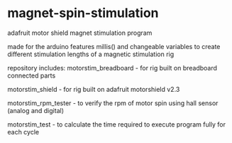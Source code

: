 # magnet-spin-stimulation
adafruit motor shield magnet stimulation program

made for the arduino
features millis() and changeable variables to create different stimulation lengths of a magnetic stimulation rig


repository includes:
motorstim_breadboard - for rig built on breadboard connected parts

motorstim_shield - for rig built on adafruit motorshield v2.3

motorstim_rpm_tester - to verify the rpm of motor spin using hall sensor (analog and digital)

motorstim_test - to calculate the time required to execute program fully for each cycle

